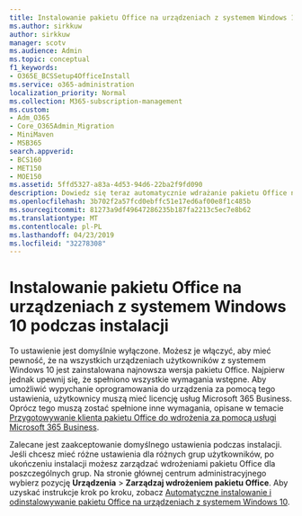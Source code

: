 ```yaml
---
title: Instalowanie pakietu Office na urządzeniach z systemem Windows 10 podczas instalacji
ms.author: sirkkuw
author: sirkkuw
manager: scotv
ms.audience: Admin
ms.topic: conceptual
f1_keywords:
- O365E_BCSSetup4OfficeInstall
ms.service: o365-administration
localization_priority: Normal
ms.collection: M365-subscription-management
ms.custom:
- Adm_O365
- Core_O365Admin_Migration
- MiniMaven
- MSB365
search.appverid:
- BCS160
- MET150
- MOE150
ms.assetid: 5ffd5327-a83a-4d53-94d6-22ba2f9fd090
description: Dowiedz się teraz automatycznie wdrażanie pakietu Office na urządzeniach 10 systemu Windows podczas instalacji.
ms.openlocfilehash: 3b702f2a57fcd0ebffc51e17ed6af00e8f1c485b
ms.sourcegitcommit: 81273a9df49647286235b187fa2213c5ec7e8b62
ms.translationtype: MT
ms.contentlocale: pl-PL
ms.lasthandoff: 04/23/2019
ms.locfileid: "32278308"
---
```

# <a name="install-office-on-windows-10-during-setup"></a>Instalowanie pakietu Office na urządzeniach z systemem Windows 10 podczas instalacji

To ustawienie jest domyślnie wyłączone. Możesz je włączyć, aby mieć pewność, że na wszystkich urządzeniach użytkowników z systemem Windows 10 jest zainstalowana najnowsza wersja pakietu Office. Najpierw jednak upewnij się, że spełniono wszystkie wymagania wstępne. Aby umożliwić wypychanie oprogramowania do urządzenia za pomocą tego ustawienia, użytkownicy muszą mieć licencję usług Microsoft 365 Business. Oprócz tego muszą zostać spełnione inne wymagania, opisane w temacie [Przygotowywanie klienta pakietu Office do wdrożenia za pomocą usługi Microsoft 365 Business](prepare-for-office-client-deployment.md). 
  
Zalecane jest zaakceptowanie domyślnego ustawienia podczas instalacji. Jeśli chcesz mieć różne ustawienia dla różnych grup użytkowników, po ukończeniu instalacji możesz zarządzać wdrożeniami pakietu Office dla poszczególnych grup. Na stronie głównej centrum administracyjnego wybierz pozycję **Urządzenia** \> **Zarządzaj wdrożeniem pakietu Office**. Aby uzyskać instrukcje krok po kroku, zobacz [Automatyczne instalowanie i odinstalowywanie pakietu Office na urządzeniach z systemem Windows 10](auto-install-or-uninstall-office.md).
  

